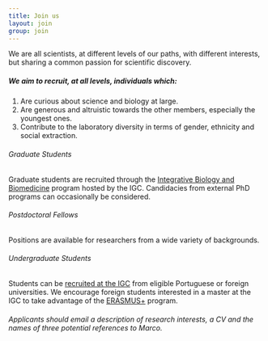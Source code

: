```yaml
---
title: Join us
layout: join
group: join
---
```


We are all scientists, at different levels of our paths, with different interests, but sharing a common passion for scientific discovery.

##### We aim to recruit, at all levels,  individuals which:

1. Are curious about science and biology at large.
2. Are generous and altruistic towards the other members, especially the youngest ones.
3. Contribute to the laboratory diversity in terms of gender, ethnicity and social extraction.


###### <i>Graduate Students</i>
Graduate students are recruited through the [Integrative Biology and Biomedicine](https://gulbenkian.pt/ciencia/training/phd-programmes/ibb/) program hosted by the IGC. Candidacies from external PhD programs can occasionally be considered. 

###### <i>Postdoctoral Fellows</i>
Positions are available for researchers from a wide variety of backgrounds.

###### <i>Undergraduate Students</i>
Students can be [recruited at the IGC](https://gulbenkian.pt/ciencia/training/master-projects/) from eligible Portuguese or foreign universities. We encourage foreign students interested in a master at the IGC to take advantage of the [ERASMUS+](https://erasmus-plus.ec.europa.eu/opportunities/opportunities-for-individuals/students/traineeship-student) program.

###### Applicants should email a description of research interests, a CV and the names of three potential references to Marco.
